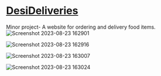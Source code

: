 # [DesiDeliveries](http://127.0.0.1:5501/)
 Minor project- A website for ordering and delivery food items.
 ![Screenshot 2023-08-23 162901](https://github.com/VidushiSingh56/DesiDeliveries/assets/121214099/b8e869ac-e71b-4834-9dcb-e20c371bb954)
 
![Screenshot 2023-08-23 162916](https://github.com/VidushiSingh56/DesiDeliveries/assets/121214099/52b9af41-e7a5-404d-b269-fde8ab4109f5)

![Screenshot 2023-08-23 163007](https://github.com/VidushiSingh56/DesiDeliveries/assets/121214099/a65739cb-2dda-4347-a3c7-e70d1b336468)

![Screenshot 2023-08-23 163024](https://github.com/VidushiSingh56/DesiDeliveries/assets/121214099/47a2177e-f6b2-49e4-9c11-91d8a971e6b5)

